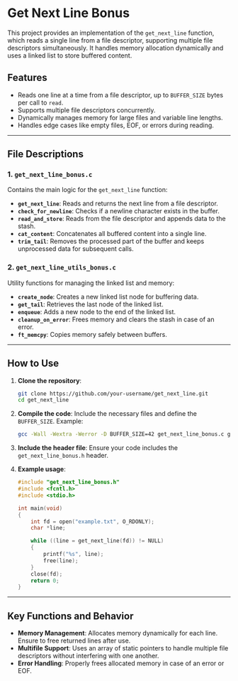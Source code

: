 # Get Next Line Bonus

This project provides an implementation of the `get_next_line` function, which reads a single line from a file descriptor, supporting multiple file descriptors simultaneously. It handles memory allocation dynamically and uses a linked list to store buffered content.

## Features

- Reads one line at a time from a file descriptor, up to `BUFFER_SIZE` bytes per call to `read`.
- Supports multiple file descriptors concurrently.
- Dynamically manages memory for large files and variable line lengths.
- Handles edge cases like empty files, EOF, or errors during reading.

---

## File Descriptions

### 1. `get_next_line_bonus.c`

Contains the main logic for the `get_next_line` function:
- **`get_next_line`**: Reads and returns the next line from a file descriptor.
- **`check_for_newline`**: Checks if a newline character exists in the buffer.
- **`read_and_store`**: Reads from the file descriptor and appends data to the stash.
- **`cat_content`**: Concatenates all buffered content into a single line.
- **`trim_tail`**: Removes the processed part of the buffer and keeps unprocessed data for subsequent calls.

### 2. `get_next_line_utils_bonus.c`

Utility functions for managing the linked list and memory:
- **`create_node`**: Creates a new linked list node for buffering data.
- **`get_tail`**: Retrieves the last node of the linked list.
- **`enqueue`**: Adds a new node to the end of the linked list.
- **`cleanup_on_error`**: Frees memory and clears the stash in case of an error.
- **`ft_memcpy`**: Copies memory safely between buffers.

---

## How to Use

1. **Clone the repository**:
   ```bash
   git clone https://github.com/your-username/get_next_line.git
   cd get_next_line
   ```

2. **Compile the code**:
   Include the necessary files and define the `BUFFER_SIZE`. Example:
   ```bash
   gcc -Wall -Wextra -Werror -D BUFFER_SIZE=42 get_next_line_bonus.c get_next_line_utils_bonus.c -o get_next_line
   ```

3. **Include the header file**:
   Ensure your code includes the `get_next_line_bonus.h` header.

4. **Example usage**:
   ```c
   #include "get_next_line_bonus.h"
   #include <fcntl.h>
   #include <stdio.h>

   int main(void)
   {
       int fd = open("example.txt", O_RDONLY);
       char *line;

       while ((line = get_next_line(fd)) != NULL)
       {
           printf("%s", line);
           free(line);
       }
       close(fd);
       return 0;
   }
   ```

---

## Key Functions and Behavior

- **Memory Management**: Allocates memory dynamically for each line. Ensure to free returned lines after use.
- **Multifile Support**: Uses an array of static pointers to handle multiple file descriptors without interfering with one another.
- **Error Handling**: Properly frees allocated memory in case of an error or EOF.
